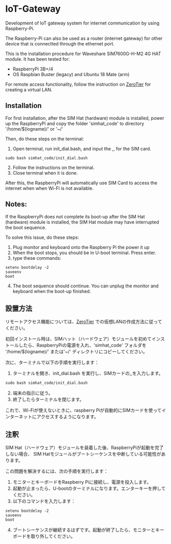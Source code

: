 # IoT-Gateway
Development of IoT gateway system for internet communication by using Raspberry-Pi.

The Raspberry-Pi can also be used as a router (internet gateway) for other device that is connectted through the ethernet port.

This is the installation procedure for Waveshare SIM7600G-H-M2 4G HAT module.
It has been tested for:
* RaspberryPi 3B+/4
* OS Raspbian Buster (legacy) and Ubuntu 18 Mate (arm)

For remote access functionality, follow the instruction on [ZeroTier](https://www.zerotier.com/) for creating a virtual LAN.

## Installation
For first installation, after the SIM Hat (hardware) module is installed, power up the RaspberryPi and copy the folder 'simhat_code' to directory '/home/$(logname)/' or '~/'

Then, do these steps on the terminal:
1. Open terminal, run init_dial.bash, and input the <APN>,<username>,<password> for the SIM card.
```
sudo bash simhat_code/init_dial.bash
```
2. Follow the instructions on the terminal.
3. Close terminal when it is done.

After this, the RaspberryPi will automatically use SIM Card to access the internet when when Wi-Fi is not available.

## Notes:
If the RaspberryPi does not complete its boot-up after the SIM Hat (hardware) module is installed, the SIM Hat module may have interrupted the boot sequence. 

To solve this issue, do these steps:
1. Plug monitor and keyboard onto the Raspberry Pi the power it up
2. When the boot stops, you should be in U-boot terminal. Press enter.
3. type these commands:
```
setenv bootdelay -2
saveenv
boot
```
4. The boot sequence should continue. You can unplug the monitor and keyboard when the boot-up finished.

## 設置方法
リモートアクセス機能については、[ZeroTier](https://www.zerotier.com/) での仮想LANの作成方法に従ってください。

初回インストール時は、SIMハット（ハードウェア）モジュールを初めてインストールしたら、RaspberryPiの電源を入れ、'simhat_code' フォルダを '/home/$(logname)/' または'~/' ディレクトリにコピーしてください。

次に、ターミナルで以下の手順を実行します：
1. ターミナルを開き、init_dial.bash を実行し、SIMカードの<APN>,<username>,<password>を入力します。
```
sudo bash simhat_code/init_dial.bash
```
2. 端末の指示に従う。
3. 終了したらターミナルを閉じます。

これで、Wi-Fiが使えないときに、raspberry Piが自動的にSIMカードを使ってインターネットにアクセスするようになります。

## 注釈
SIM Hat（ハードウェア）モジュールを装着した後、RaspberryPiが起動を完了しない場合、
SIM Hatモジュールがブートシーケンスを中断している可能性があります。

この問題を解決するには、次の手順を実行します：
1. モニターとキーボードをRaspberry Piに接続し、電源を投入します。
2. 起動が止まったら、U-bootのターミナルになります。エンターキーを押してください。
3. 以下のコマンドを入力します：
```
setenv bootdelay -2
saveenv
boot
```
4. ブートシーケンスが継続するはずです。起動が終了したら、モニターとキーボードを取り外してください。